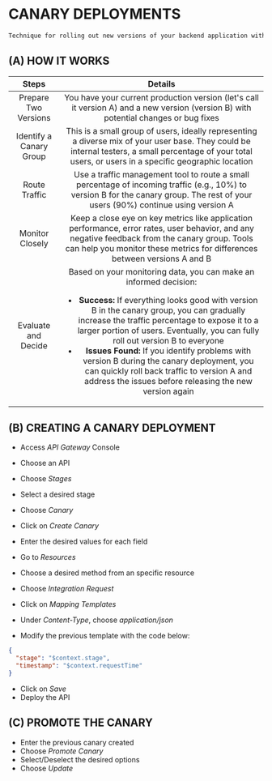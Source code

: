 # CANARY DEPLOYMENTS

```bash
Technique for rolling out new versions of your backend application with minimal risk
```

## (A) HOW IT WORKS

| Steps | Details |
| :---: | :-----: |
| Prepare Two Versions | You have your current production version (let's call it version A) and a new version (version B) with potential changes or bug fixes |
| Identify a Canary Group | This is a small group of users, ideally representing a diverse mix of your user base. They could be internal testers, a small percentage of your total users, or users in a specific geographic location |
| Route Traffic | Use a traffic management tool to route a small percentage of incoming traffic (e.g., 10%) to version B for the canary group. The rest of your users (90%) continue using version A |
| Monitor Closely | Keep a close eye on key metrics like application performance, error rates, user behavior, and any negative feedback from the canary group. Tools can help you monitor these metrics for differences between versions A and B |
| Evaluate and Decide | Based on your monitoring data, you can make an informed decision: <ul><li><strong>Success:</strong> If everything looks good with version B in the canary group, you can gradually increase the traffic percentage to expose it to a larger portion of users. Eventually, you can fully roll out version B to everyone</li> <li><strong>Issues Found:</strong> If you identify problems with version B during the canary deployment, you can quickly roll back traffic to version A and address the issues before releasing the new version again</li></ul> |

## (B) CREATING A CANARY DEPLOYMENT

- Access *API Gateway* Console
- Choose an API
- Choose *Stages*
- Select a desired stage
- Choose *Canary*
- Click on *Create Canary*
- Enter the desired values for each field

- Go to *Resources*
- Choose a desired method from an specific resource
- Choose *Integration Request*
- Click on *Mapping Templates*
- Under *Content-Type*, choose *application/json*
- Modify the previous template with the code below:
```json
{
  "stage": "$context.stage",
  "timestamp": "$context.requestTime"
}
```
- Click on *Save*
- Deploy the API

## (C) PROMOTE THE CANARY

- Enter the previous canary created
- Choose *Promote Canary*
- Select/Deselect the desired options
- Choose *Update*
